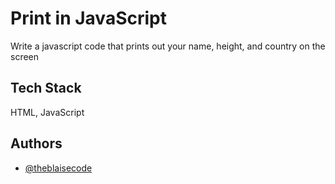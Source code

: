 
# Print in JavaScript

Write a javascript code that prints out your name, height, and country on the screen



## Tech Stack

HTML, JavaScript


## Authors

- [@theblaisecode](https://www.github.com/theblaisecode)

